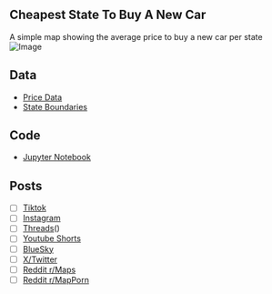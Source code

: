 ## Cheapest State To Buy A New Car
A simple map showing the average price to buy a new car per state
![Image](https://drive.google.com/uc?export=view&id=)

## Data
* [Price Data](https://caredge.com/guides/cheapest-state-to-buy-a-car)
* [State Boundaries](https://www.census.gov/geographies/mapping-files/time-series/geo/carto-boundary-file.html)

## Code
* [Jupyter Notebook](FormatData.ipynb)

## Posts
- [ ] [Tiktok]()
- [ ] [Instagram]()
- [ ] [Threads]()()
- [ ] [Youtube Shorts]()
- [ ] [BlueSky]()
- [ ] [X/Twitter]()
- [ ] [Reddit r/Maps]()
- [ ] [Reddit r/MapPorn]()

